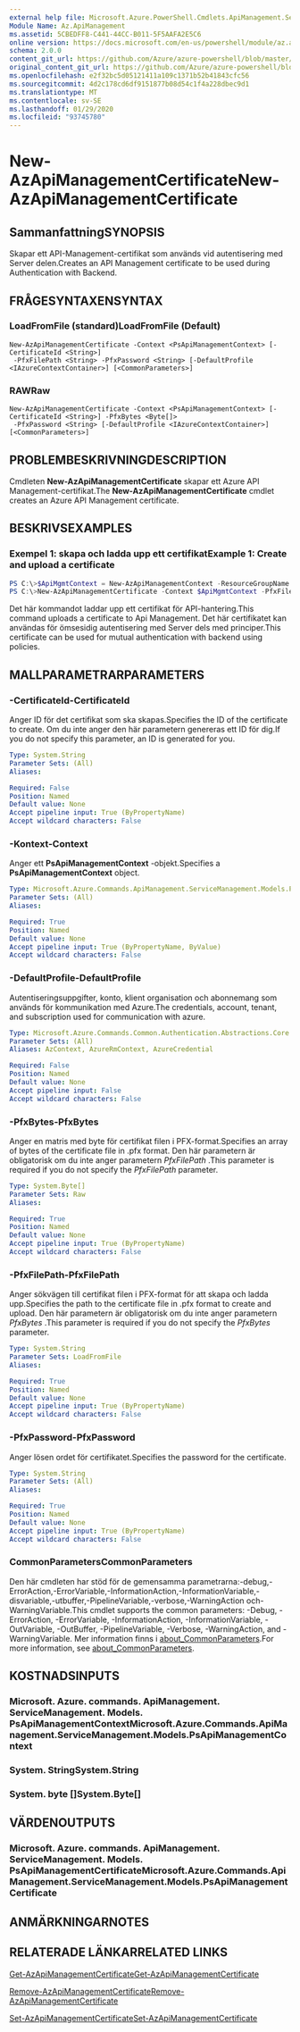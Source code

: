 ```yaml
---
external help file: Microsoft.Azure.PowerShell.Cmdlets.ApiManagement.ServiceManagement.dll-Help.xml
Module Name: Az.ApiManagement
ms.assetid: 5CBEDFF8-C441-44CC-B011-5F5AAFA2E5C6
online version: https://docs.microsoft.com/en-us/powershell/module/az.apimanagement/new-azapimanagementcertificate
schema: 2.0.0
content_git_url: https://github.com/Azure/azure-powershell/blob/master/src/ApiManagement/ApiManagement/help/New-AzApiManagementCertificate.md
original_content_git_url: https://github.com/Azure/azure-powershell/blob/master/src/ApiManagement/ApiManagement/help/New-AzApiManagementCertificate.md
ms.openlocfilehash: e2f32bc5d05121411a109c1371b52b41843cfc56
ms.sourcegitcommit: 4d2c178cd6df9151877b08d54c1f4a228dbec9d1
ms.translationtype: MT
ms.contentlocale: sv-SE
ms.lasthandoff: 01/29/2020
ms.locfileid: "93745780"
---
```

# <span data-ttu-id="6d043-101">New-AzApiManagementCertificate</span><span class="sxs-lookup"><span data-stu-id="6d043-101">New-AzApiManagementCertificate</span></span>

## <span data-ttu-id="6d043-102">Sammanfattning</span><span class="sxs-lookup"><span data-stu-id="6d043-102">SYNOPSIS</span></span>
<span data-ttu-id="6d043-103">Skapar ett API-Management-certifikat som används vid autentisering med Server delen.</span><span class="sxs-lookup"><span data-stu-id="6d043-103">Creates an API Management certificate to be used during Authentication with Backend.</span></span>

## <span data-ttu-id="6d043-104">FRÅGESYNTAXEN</span><span class="sxs-lookup"><span data-stu-id="6d043-104">SYNTAX</span></span>

### <span data-ttu-id="6d043-105">LoadFromFile (standard)</span><span class="sxs-lookup"><span data-stu-id="6d043-105">LoadFromFile (Default)</span></span>
```
New-AzApiManagementCertificate -Context <PsApiManagementContext> [-CertificateId <String>]
 -PfxFilePath <String> -PfxPassword <String> [-DefaultProfile <IAzureContextContainer>] [<CommonParameters>]
```

### <span data-ttu-id="6d043-106">RAW</span><span class="sxs-lookup"><span data-stu-id="6d043-106">Raw</span></span>
```
New-AzApiManagementCertificate -Context <PsApiManagementContext> [-CertificateId <String>] -PfxBytes <Byte[]>
 -PfxPassword <String> [-DefaultProfile <IAzureContextContainer>] [<CommonParameters>]
```

## <span data-ttu-id="6d043-107">PROBLEMBESKRIVNING</span><span class="sxs-lookup"><span data-stu-id="6d043-107">DESCRIPTION</span></span>
<span data-ttu-id="6d043-108">Cmdleten **New-AzApiManagementCertificate** skapar ett Azure API Management-certifikat.</span><span class="sxs-lookup"><span data-stu-id="6d043-108">The **New-AzApiManagementCertificate** cmdlet creates an Azure API Management certificate.</span></span>

## <span data-ttu-id="6d043-109">BESKRIVS</span><span class="sxs-lookup"><span data-stu-id="6d043-109">EXAMPLES</span></span>

### <span data-ttu-id="6d043-110">Exempel 1: skapa och ladda upp ett certifikat</span><span class="sxs-lookup"><span data-stu-id="6d043-110">Example 1: Create and upload a certificate</span></span>
```powershell
PS C:\>$ApiMgmtContext = New-AzApiManagementContext -ResourceGroupName "Api-Default-WestUS" -ServiceName "contoso"
PS C:\>New-AzApiManagementCertificate -Context $ApiMgmtContext -PfxFilePath "C:\contoso\certificates\apimanagement.pfx" -PfxPassword "1111"
```

<span data-ttu-id="6d043-111">Det här kommandot laddar upp ett certifikat för API-hantering.</span><span class="sxs-lookup"><span data-stu-id="6d043-111">This command uploads a certificate to Api Management.</span></span> <span data-ttu-id="6d043-112">Det här certifikatet kan användas för ömsesidig autentisering med Server dels med principer.</span><span class="sxs-lookup"><span data-stu-id="6d043-112">This certificate can be used for mutual authentication with backend using policies.</span></span>

## <span data-ttu-id="6d043-113">MALLPARAMETRAR</span><span class="sxs-lookup"><span data-stu-id="6d043-113">PARAMETERS</span></span>

### <span data-ttu-id="6d043-114">-CertificateId</span><span class="sxs-lookup"><span data-stu-id="6d043-114">-CertificateId</span></span>
<span data-ttu-id="6d043-115">Anger ID för det certifikat som ska skapas.</span><span class="sxs-lookup"><span data-stu-id="6d043-115">Specifies the ID of the certificate to create.</span></span>
<span data-ttu-id="6d043-116">Om du inte anger den här parametern genereras ett ID för dig.</span><span class="sxs-lookup"><span data-stu-id="6d043-116">If you do not specify this parameter, an ID is generated for you.</span></span>

```yaml
Type: System.String
Parameter Sets: (All)
Aliases:

Required: False
Position: Named
Default value: None
Accept pipeline input: True (ByPropertyName)
Accept wildcard characters: False
```

### <span data-ttu-id="6d043-117">-Kontext</span><span class="sxs-lookup"><span data-stu-id="6d043-117">-Context</span></span>
<span data-ttu-id="6d043-118">Anger ett **PsApiManagementContext** -objekt.</span><span class="sxs-lookup"><span data-stu-id="6d043-118">Specifies a **PsApiManagementContext** object.</span></span>

```yaml
Type: Microsoft.Azure.Commands.ApiManagement.ServiceManagement.Models.PsApiManagementContext
Parameter Sets: (All)
Aliases:

Required: True
Position: Named
Default value: None
Accept pipeline input: True (ByPropertyName, ByValue)
Accept wildcard characters: False
```

### <span data-ttu-id="6d043-119">-DefaultProfile</span><span class="sxs-lookup"><span data-stu-id="6d043-119">-DefaultProfile</span></span>
<span data-ttu-id="6d043-120">Autentiseringsuppgifter, konto, klient organisation och abonnemang som används för kommunikation med Azure.</span><span class="sxs-lookup"><span data-stu-id="6d043-120">The credentials, account, tenant, and subscription used for communication with azure.</span></span>

```yaml
Type: Microsoft.Azure.Commands.Common.Authentication.Abstractions.Core.IAzureContextContainer
Parameter Sets: (All)
Aliases: AzContext, AzureRmContext, AzureCredential

Required: False
Position: Named
Default value: None
Accept pipeline input: False
Accept wildcard characters: False
```

### <span data-ttu-id="6d043-121">-PfxBytes</span><span class="sxs-lookup"><span data-stu-id="6d043-121">-PfxBytes</span></span>
<span data-ttu-id="6d043-122">Anger en matris med byte för certifikat filen i PFX-format.</span><span class="sxs-lookup"><span data-stu-id="6d043-122">Specifies an array of bytes of the certificate file in .pfx format.</span></span>
<span data-ttu-id="6d043-123">Den här parametern är obligatorisk om du inte anger parametern *PfxFilePath* .</span><span class="sxs-lookup"><span data-stu-id="6d043-123">This parameter is required if you do not specify the *PfxFilePath* parameter.</span></span>

```yaml
Type: System.Byte[]
Parameter Sets: Raw
Aliases:

Required: True
Position: Named
Default value: None
Accept pipeline input: True (ByPropertyName)
Accept wildcard characters: False
```

### <span data-ttu-id="6d043-124">-PfxFilePath</span><span class="sxs-lookup"><span data-stu-id="6d043-124">-PfxFilePath</span></span>
<span data-ttu-id="6d043-125">Anger sökvägen till certifikat filen i PFX-format för att skapa och ladda upp.</span><span class="sxs-lookup"><span data-stu-id="6d043-125">Specifies the path to the certificate file in .pfx format to create and upload.</span></span>
<span data-ttu-id="6d043-126">Den här parametern är obligatorisk om du inte anger parametern *PfxBytes* .</span><span class="sxs-lookup"><span data-stu-id="6d043-126">This parameter is required if you do not specify the *PfxBytes* parameter.</span></span>

```yaml
Type: System.String
Parameter Sets: LoadFromFile
Aliases:

Required: True
Position: Named
Default value: None
Accept pipeline input: True (ByPropertyName)
Accept wildcard characters: False
```

### <span data-ttu-id="6d043-127">-PfxPassword</span><span class="sxs-lookup"><span data-stu-id="6d043-127">-PfxPassword</span></span>
<span data-ttu-id="6d043-128">Anger lösen ordet för certifikatet.</span><span class="sxs-lookup"><span data-stu-id="6d043-128">Specifies the password for the certificate.</span></span>

```yaml
Type: System.String
Parameter Sets: (All)
Aliases:

Required: True
Position: Named
Default value: None
Accept pipeline input: True (ByPropertyName)
Accept wildcard characters: False
```

### <span data-ttu-id="6d043-129">CommonParameters</span><span class="sxs-lookup"><span data-stu-id="6d043-129">CommonParameters</span></span>
<span data-ttu-id="6d043-130">Den här cmdleten har stöd för de gemensamma parametrarna:-debug,-ErrorAction,-ErrorVariable,-InformationAction,-InformationVariable,-disvariable,-utbuffer,-PipelineVariable,-verbose,-WarningAction och-WarningVariable.</span><span class="sxs-lookup"><span data-stu-id="6d043-130">This cmdlet supports the common parameters: -Debug, -ErrorAction, -ErrorVariable, -InformationAction, -InformationVariable, -OutVariable, -OutBuffer, -PipelineVariable, -Verbose, -WarningAction, and -WarningVariable.</span></span> <span data-ttu-id="6d043-131">Mer information finns i [about_CommonParameters](https://go.microsoft.com/fwlink/?LinkID=113216).</span><span class="sxs-lookup"><span data-stu-id="6d043-131">For more information, see [about_CommonParameters](https://go.microsoft.com/fwlink/?LinkID=113216).</span></span>

## <span data-ttu-id="6d043-132">KOSTNADS</span><span class="sxs-lookup"><span data-stu-id="6d043-132">INPUTS</span></span>

### <span data-ttu-id="6d043-133">Microsoft. Azure. commands. ApiManagement. ServiceManagement. Models. PsApiManagementContext</span><span class="sxs-lookup"><span data-stu-id="6d043-133">Microsoft.Azure.Commands.ApiManagement.ServiceManagement.Models.PsApiManagementContext</span></span>

### <span data-ttu-id="6d043-134">System. String</span><span class="sxs-lookup"><span data-stu-id="6d043-134">System.String</span></span>

### <span data-ttu-id="6d043-135">System. byte []</span><span class="sxs-lookup"><span data-stu-id="6d043-135">System.Byte[]</span></span>

## <span data-ttu-id="6d043-136">VÄRDEN</span><span class="sxs-lookup"><span data-stu-id="6d043-136">OUTPUTS</span></span>

### <span data-ttu-id="6d043-137">Microsoft. Azure. commands. ApiManagement. ServiceManagement. Models. PsApiManagementCertificate</span><span class="sxs-lookup"><span data-stu-id="6d043-137">Microsoft.Azure.Commands.ApiManagement.ServiceManagement.Models.PsApiManagementCertificate</span></span>

## <span data-ttu-id="6d043-138">ANMÄRKNINGAR</span><span class="sxs-lookup"><span data-stu-id="6d043-138">NOTES</span></span>

## <span data-ttu-id="6d043-139">RELATERADE LÄNKAR</span><span class="sxs-lookup"><span data-stu-id="6d043-139">RELATED LINKS</span></span>

[<span data-ttu-id="6d043-140">Get-AzApiManagementCertificate</span><span class="sxs-lookup"><span data-stu-id="6d043-140">Get-AzApiManagementCertificate</span></span>](./Get-AzApiManagementCertificate.md)

[<span data-ttu-id="6d043-141">Remove-AzApiManagementCertificate</span><span class="sxs-lookup"><span data-stu-id="6d043-141">Remove-AzApiManagementCertificate</span></span>](./Remove-AzApiManagementCertificate.md)

[<span data-ttu-id="6d043-142">Set-AzApiManagementCertificate</span><span class="sxs-lookup"><span data-stu-id="6d043-142">Set-AzApiManagementCertificate</span></span>](./Set-AzApiManagementCertificate.md)


